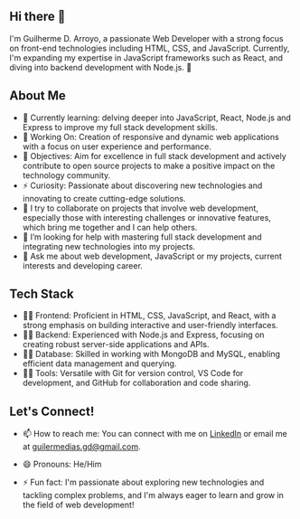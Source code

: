 ## Hi there 👋

I'm Guilherme D. Arroyo, a passionate Web Developer with a strong focus on front-end technologies including HTML, CSS, and JavaScript. Currently, I'm expanding my expertise in JavaScript frameworks such as React, and diving into backend development with Node.js. 🚀

## About Me

- 🌱 Currently learning: delving deeper into JavaScript, React, Node.js and Express to improve my full stack development skills.
- 🔭 Working On: Creation of responsive and dynamic web applications with a focus on user experience and performance.
- 🚀 Objectives: Aim for excellence in full stack development and actively contribute to open source projects to make a positive impact on the technology community.
- ⚡ Curiosity: Passionate about discovering new technologies and innovating to create cutting-edge solutions.
- 👯 I try to collaborate on projects that involve web development, especially those with interesting challenges or innovative features, which bring me together and I can help others.
- 🤔 I’m looking for help with mastering full stack development and integrating new technologies into my projects.
- 💬 Ask me about web development, JavaScript or my projects, current interests and developing career.

## Tech Stack

- 👨‍💻 Frontend: Proficient in HTML, CSS, JavaScript, and React, with a strong emphasis on building interactive and user-friendly interfaces.
- 👨‍💻 Backend: Experienced with Node.js and Express, focusing on creating robust server-side applications and APIs.
- 👨‍💻 Database: Skilled in working with MongoDB and MySQL, enabling efficient data management and querying.
- 👨‍💻 Tools: Versatile with Git for version control, VS Code for development, and GitHub for collaboration and code sharing.

## Let's Connect!

- 📫 How to reach me: You can connect with me on [LinkedIn](https://www.linkedin.com/in/guilherme-arroyo-094527146/) or email me at [guilermedias.gd@gmail.com](mailto:guilermedias.gd@gmail.com).

- 😄 Pronouns: He/Him
- ⚡ Fun fact: I'm passionate about exploring new technologies and tackling complex problems, and I'm always eager to learn and grow in the field of web development!

